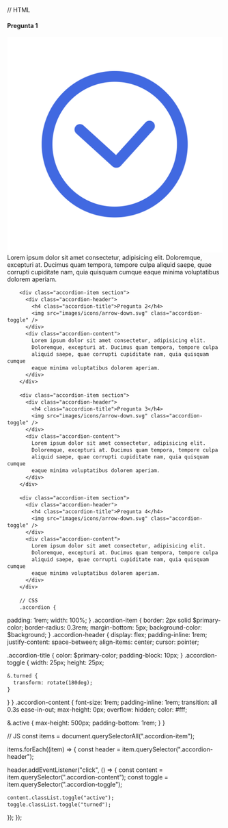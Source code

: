 // HTML

<div class="accordion">
        <div class="accordion-item section">
          <div class="accordion-header">
            <h4 class="accordion-title">Pregunta 1</h4>
            <img src="images/icons/arrow-down.svg" class="accordion-toggle" />
          </div>
          <div class="accordion-content">
            Lorem ipsum dolor sit amet consectetur, adipisicing elit.
            Doloremque, excepturi at. Ducimus quam tempora, tempore culpa
            aliquid saepe, quae corrupti cupiditate nam, quia quisquam cumque
            eaque minima voluptatibus dolorem aperiam.
          </div>
        </div>

        <div class="accordion-item section">
          <div class="accordion-header">
            <h4 class="accordion-title">Pregunta 2</h4>
            <img src="images/icons/arrow-down.svg" class="accordion-toggle" />
          </div>
          <div class="accordion-content">
            Lorem ipsum dolor sit amet consectetur, adipisicing elit.
            Doloremque, excepturi at. Ducimus quam tempora, tempore culpa
            aliquid saepe, quae corrupti cupiditate nam, quia quisquam cumque
            eaque minima voluptatibus dolorem aperiam.
          </div>
        </div>

        <div class="accordion-item section">
          <div class="accordion-header">
            <h4 class="accordion-title">Pregunta 3</h4>
            <img src="images/icons/arrow-down.svg" class="accordion-toggle" />
          </div>
          <div class="accordion-content">
            Lorem ipsum dolor sit amet consectetur, adipisicing elit.
            Doloremque, excepturi at. Ducimus quam tempora, tempore culpa
            aliquid saepe, quae corrupti cupiditate nam, quia quisquam cumque
            eaque minima voluptatibus dolorem aperiam.
          </div>
        </div>

        <div class="accordion-item section">
          <div class="accordion-header">
            <h4 class="accordion-title">Pregunta 4</h4>
            <img src="images/icons/arrow-down.svg" class="accordion-toggle" />
          </div>
          <div class="accordion-content">
            Lorem ipsum dolor sit amet consectetur, adipisicing elit.
            Doloremque, excepturi at. Ducimus quam tempora, tempore culpa
            aliquid saepe, quae corrupti cupiditate nam, quia quisquam cumque
            eaque minima voluptatibus dolorem aperiam.
          </div>
        </div>

        // CSS
        .accordion {
padding: 1rem;
width: 100%;
}
.accordion-item {
border: 2px solid $primary-color;
border-radius: 0.3rem;
margin-bottom: 5px;
background-color: $background;
}
.accordion-header {
display: flex;
padding-inline: 1rem;
justify-content: space-between;
align-items: center;
cursor: pointer;

.accordion-title {
color: $primary-color;
padding-block: 10px;
}
.accordion-toggle {
width: 25px;
height: 25px;

    &.turned {
      transform: rotate(180deg);
    }

}
}
.accordion-content {
font-size: 1rem;
padding-inline: 1rem;
transition: all 0.3s ease-in-out;
max-height: 0px;
overflow: hidden;
color: #fff;

&.active {
max-height: 500px;
padding-bottom: 1rem;
}
}

// JS
const items = document.querySelectorAll(".accordion-item");

items.forEach((item) => {
const header = item.querySelector(".accordion-header");

header.addEventListener("click", () => {
const content = item.querySelector(".accordion-content");
const toggle = item.querySelector(".accordion-toggle");

    content.classList.toggle("active");
    toggle.classList.toggle("turned");

});
});
